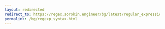 ```yaml
---
layout: redirected
redirect_to: https://regex.sorokin.engineer/bg/latest/regular_expressions.html
permalink: /bg/regexp_syntax.html
---
```

